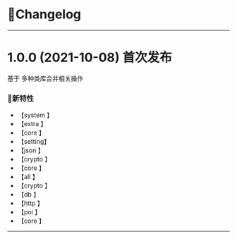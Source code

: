 
# 🚀Changelog

-------------------------------------------------------------------------------------------------------------

# 1.0.0 (2021-10-08)  首次发布
基于 多种类库合并相关操作 

### 🐣新特性
* 【system 】     
* 【extra  】     
* 【core   】       
* 【setting】     
* 【json   】     
* 【crypto 】     
* 【core   】     
* 【all    】    
* 【crypto 】     
* 【db     】     
* 【http   】
* 【poi    】     
* 【core   】     


-------------------------------------------------------------------------------------------------------------
